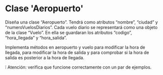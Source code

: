 # Clase 'Aeropuerto'

Diseña una clase “Aeropuerto”. Tendrá como atributos “nombre”, “ciudad” y “numeroVuelosDiarios”. Cada vuelo diario se representará como una objeto de la clase “Vuelo”. En ella se guardaran los atributos “codigo”, “hora_llegada” y “hora_salida”.

Implementa métodos en aeropuerto y vuelo para modificar la hora de llegada, para modificar la hora de salida y para comprobar si la hora de salida es posterior a la hora de llegada.

❕ Atención: verifica que funcione correctamente con un par de ejemplos.
